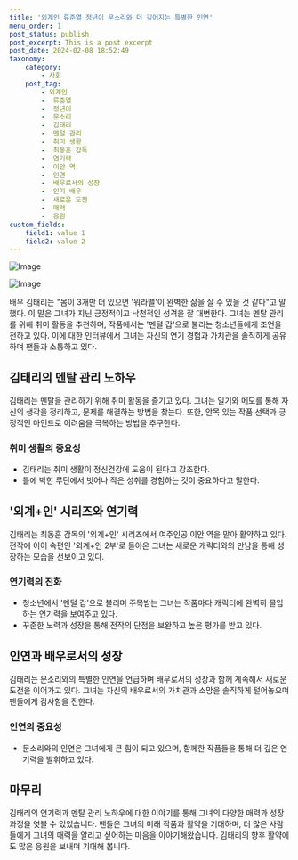 ```yaml
---
title: '외계인 류준열 정년이 문소리와 더 깊어지는 특별한 인연'
menu_order: 1
post_status: publish
post_excerpt: This is a post excerpt
post_date: 2024-02-08 18:52:49
taxonomy:
    category:
        - 사회
    post_tag:
        - 외계인
        -  류준열
        -  정년이
        -  문소리
        -  김태리
        -  멘털 관리
        -  취미 생활
        -  최동훈 감독
        -  연기력
        -  이안 역
        -  인연
        -  배우로서의 성장
        -  인기 배우
        -  새로운 도전
        -  매력
        -  응원
custom_fields:
    field1: value 1
    field2: value 2
---
```


![Image](https://imgnews.pstatic.net/image/262/2024/02/08/0000017189_001_20240208090201317.jpg?type=w647)

![Image](https://imgnews.pstatic.net/image/262/2024/02/08/0000017189_002_20240208090201403.jpg?type=w647)

배우 김태리는 "몸이 3개만 더 있으면 '워라밸'이 완벽한 삶을 살 수 있을 것 같다"고 말했다. 이 말은 그녀가 지닌 긍정적이고 낙천적인 성격을 잘 대변한다. 그녀는 멘탈 관리를 위해 취미 활동을 추천하며, 작품에서는 '멘털 갑'으로 불리는 청소년들에게 조언을 전하고 있다. 이에 대한 인터뷰에서 그녀는 자신의 연기 경험과 가치관을 솔직하게 공유하며 팬들과 소통하고 있다.
## 김태리의 멘탈 관리 노하우
김태리는 멘탈을 관리하기 위해 취미 활동을 즐기고 있다. 그녀는 일기와 메모를 통해 자신의 생각을 정리하고, 문제를 해결하는 방법을 찾는다. 또한, 안목 있는 작품 선택과 긍정적인 마인드로 어려움을 극복하는 방법을 추구한다.
### 취미 생활의 중요성
- 김태리는 취미 생활이 정신건강에 도움이 된다고 강조한다.
- 틀에 박힌 루틴에서 벗어나 작은 성취를 경험하는 것이 중요하다고 말한다.
## '외계+인' 시리즈와 연기력
김태리는 최동훈 감독의 '외계+인' 시리즈에서 여주인공 이안 역을 맡아 활약하고 있다. 전작에 이어 속편인 '외계+인 2부'로 돌아온 그녀는 새로운 캐릭터와의 만남을 통해 성장하는 모습을 선보이고 있다. 
### 연기력의 진화
- 청소년에서 '멘털 갑'으로 불리며 주목받는 그녀는 작품마다 캐릭터에 완벽히 몰입하는 연기력을 보여주고 있다.
- 꾸준한 노력과 성장을 통해 전작의 단점을 보완하고 높은 평가를 받고 있다.
## 인연과 배우로서의 성장
김태리는 문소리와의 특별한 인연을 언급하며 배우로서의 성장과 함께 계속해서 새로운 도전을 이어가고 있다. 그녀는 자신의 배우로서의 가치관과 소망을 솔직하게 털어놓으며 팬들에게 감사함을 전한다.
### 인연의 중요성
- 문소리와의 인연은 그녀에게 큰 힘이 되고 있으며, 함께한 작품들을 통해 더 깊은 연기력을 발휘하고 있다.
## 마무리
김태리의 연기력과 멘탈 관리 노하우에 대한 이야기를 통해 그녀의 다양한 매력과 성장 과정을 엿볼 수 있었습니다. 팬들은 그녀의 미래 작품과 활약을 기대하며, 더 많은 사람들에게 그녀의 매력을 알리고 싶어하는 마음을 이야기해왔습니다. 김태리의 향후 활약에도 많은 응원을 보내며 기대해 봅니다.
